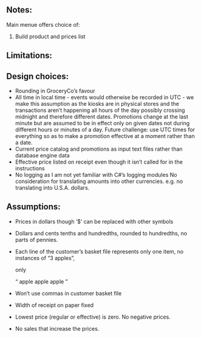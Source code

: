 ## Notes:
Main menue offers choice of:
1. Build product and prices list

## Limitations:
## Design choices:
- Rounding in GroceryCo’s favour
- All time in local time - events would otherwise be recorded in UTC - we make this assumption as the kiosks are in physical stores and the transactions aren’t happening all hours of the day possibly crossing midnight and therefore different dates.
Promotions change at the last minute but are assumed to be in effect only on given dates not during different hours or minutes of a day.
Future challenge: use UTC times for everything so as to make a promotion effective at a moment rather than a date.
- Current price catalog and promotions as input text files rather than database engine data
- Effective price listed on receipt even though it isn’t called for in the instructions
- No logging as I am not yet familiar with C#’s logging modules
No consideration for translating amounts into other currencies. e.g. no translating into U.S.A. dollars.

## Assumptions:
- Prices in dollars though ‘$’ can be replaced with other symbols
- Dollars and cents tenths and hundredths, rounded to hundredths, no parts of pennies.

- Each line of the customer’s basket file represents only one item, no instances of
    “3 apples”,

    only

    “
    apple
    apple
    apple
    ”

- Won’t use commas in customer basket file
- Width of receipt on paper fixed
- Lowest price (regular or effective) is zero. No negative prices.
- No sales that increase the prices.



